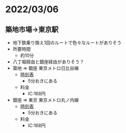 # 2022/03/06

## 築地市場→東京駅

- 地下鉄乗り換え1回のルートで色々なルートがありそう
- 所要時間
  - 約10分
- 八丁堀経由と銀座経由がありそう？
- 築地 ⇒ 銀座 東京メトロ日比谷線
  - [時刻表](https://www.navitime.co.jp/diagram/depArrTimeList?hour=13&departure=00005963&arrival=00001908&line=00000773&date=2022-03-06&updown=1&trainType=)
    - 5分おきにある
  - 料金
    - IC:168円
- 銀座 ⇒ 東京 東京メトロ丸ノ内線
  - [時刻表](https://www.navitime.co.jp/diagram/depArrTimeList?hour=13&departure=00001908&arrival=00006668&line=00000766&date=2022-03-06&updown=0&trainType=)
    - 5分おきにある
  - 料金
    - IC:168円
